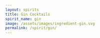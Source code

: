 ```yaml
---
layout: spirits
title: Gin Cocktails
spirit_name: gin
image: /assets/images/ingredient-gin.svg
permalink: /spirit/gin/
---
```

